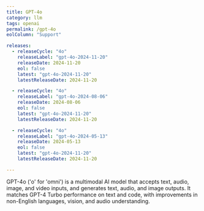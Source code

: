 ```yaml
---
title: GPT-4o
category: llm
tags: openai
permalink: /gpt-4o
eolColumn: "Support"

releases:
  - releaseCycle: "4o"
    releaseLabel: "gpt-4o-2024-11-20"
    releaseDate: 2024-11-20
    eol: false
    latest: "gpt-4o-2024-11-20"
    latestReleaseDate: 2024-11-20

  - releaseCycle: "4o"
    releaseLabel: "gpt-4o-2024-08-06"
    releaseDate: 2024-08-06
    eol: false
    latest: "gpt-4o-2024-11-20"
    latestReleaseDate: 2024-11-20

  - releaseCycle: "4o"
    releaseLabel: "gpt-4o-2024-05-13"
    releaseDate: 2024-05-13
    eol: false
    latest: "gpt-4o-2024-11-20"
    latestReleaseDate: 2024-11-20

---
```

GPT-4o ('o' for 'omni') is a multimodal AI model that accepts text, audio, image, and video inputs, and generates text, audio, and image outputs. It matches GPT-4 Turbo performance on text and code, with improvements in non-English languages, vision, and audio understanding.
